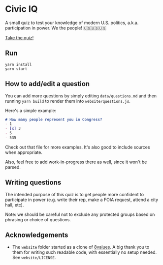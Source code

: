 # Civic IQ

A small quiz to test your knowledge of modern U.S. politics, a.k.a. participation in power. We the people! 🇺🇸🇺🇸🇺🇸

[Take the quiz!](https://rexgarland.github.io/civic-iq/website/)

## Run

```
yarn install
yarn start
```

## How to add/edit a question

You can add more questions by simply editing `data/questions.md` and then running `yarn build` to render them into `website/questions.js`.

Here's a simple example:

```md
# How many people represent you in Congress?
- 1
- [x] 3
- 5
- 535
```

Check out that file for more examples. It's also good to include sources when appropriate.

Also, feel free to add work-in-progress there as well, since it won't be parsed.

## Writing questions

The intended purpose of this quiz is to get people more confident to participate in power (e.g. write their rep, make a FOIA request, attend a city hall, etc).

Note: we should be careful not to exclude any protected groups based on phrasing or choice of questions.

## Acknowledgements

- The `website` folder started as a clone of [8values](https://github.com/8values/8values.github.io). A big thank you to them for writing such readable code, with essentially no setup needed. See `website/LICENSE`.
